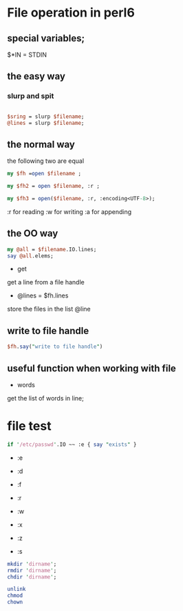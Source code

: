 # File operation in perl6

## special variables;

$*IN = STDIN


## the easy way

### slurp and spit

```perl

$sring = slurp $filename;
@lines = slurp $filename;
```

## the normal way

the following two are equal
```perl
my $fh =open $filename ;

my $fh2 = open $filename, :r ;

my $fh3 = open($filename, :r, :encoding<UTF-8>);
```
:r for reading
:w for writing
:a for appending

## the OO way
```perl
my @all = $filename.IO.lines;
say @all.elems;
```
* get 

get a line from a file handle

* @lines = $fh.lines

store the files in the list @line

## write to file handle
```perl
$fh.say("write to file handle")
```

## useful function when working with file

* words

get the list of words in line;


# file test
```perl
if '/etc/passwd'.IO ~~ :e { say "exists" }
```

* :e
* :d
* :f
* :r
* :w
* :x

* :z
* :s

```perl
mkdir 'dirname';
rmdir 'dirname';
chdir 'dirname';

unlink
chmod
chown
```



    
